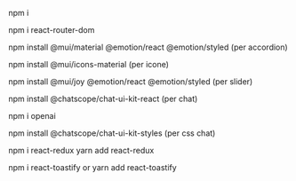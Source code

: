 npm i 

npm i react-router-dom

npm install @mui/material @emotion/react @emotion/styled (per accordion)

npm install @mui/icons-material (per icone)

npm install @mui/joy @emotion/react @emotion/styled (per slider)

npm install @chatscope/chat-ui-kit-react (per chat)

npm i openai

npm install @chatscope/chat-ui-kit-styles (per css chat)

npm i react-redux yarn add react-redux

npm i react-toastify or yarn add react-toastify
